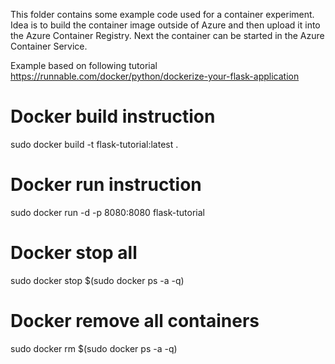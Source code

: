 This folder contains some example code used for a container experiment.
Idea is to build the container image outside of Azure and then upload it into the Azure Container Registry.
Next the container can be started in the Azure Container Service.


Example based on following tutorial
https://runnable.com/docker/python/dockerize-your-flask-application

# Docker build instruction
sudo docker build -t flask-tutorial:latest .

# Docker run instruction
sudo docker run -d -p 8080:8080 flask-tutorial

# Docker stop all 
sudo docker stop $(sudo docker ps -a -q)

# Docker remove all containers
sudo docker rm $(sudo docker ps -a -q)

